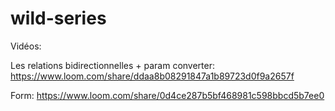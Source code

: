 # wild-series

Vidéos:

Les relations bidirectionnelles + param converter: https://www.loom.com/share/ddaa8b08291847a1b89723d0f9a2657f

Form: https://www.loom.com/share/0d4ce287b5bf468981c598bbcd5b7ee0
